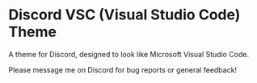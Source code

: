 # Discord VSC (Visual Studio Code) Theme
<p>A theme for Discord, designed to look like Microsoft Visual Studio Code.</p>
<p>Please message me on Discord for bug reports or general feedback!</p>
